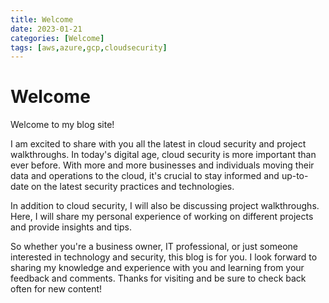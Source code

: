 ```yaml
---
title: Welcome
date: 2023-01-21
categories: [Welcome]
tags: [aws,azure,gcp,cloudsecurity]
---
```


# Welcome

Welcome to my blog site!

I am excited to share with you all the latest in cloud security and project walkthroughs. In today's digital age, cloud security is more important than ever before. With more and more businesses and individuals moving their data and operations to the cloud, it's crucial to stay informed and up-to-date on the latest security practices and technologies.

In addition to cloud security, I will also be discussing project walkthroughs. Here, I will share my personal experience of working on different projects and provide insights and tips.

So whether you're a business owner, IT professional, or just someone interested in technology and security, this blog is for you. I look forward to sharing my knowledge and experience with you and learning from your feedback and comments. Thanks for visiting and be sure to check back often for new content!



